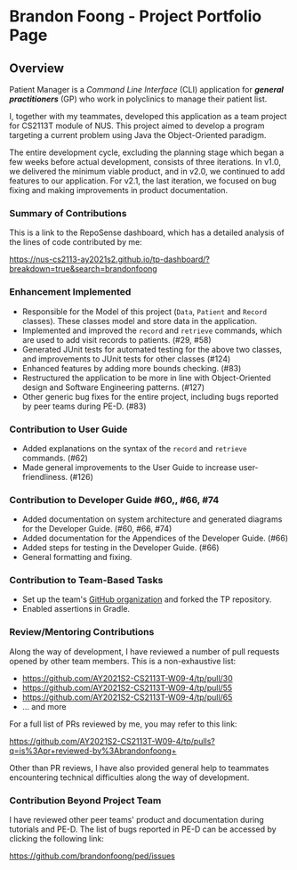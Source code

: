 # Brandon Foong - Project Portfolio Page

## Overview

Patient Manager is a _Command Line Interface_ (CLI) application for **_general practitioners_** (GP)
who work in polyclinics to manage their patient list.

I, together with my teammates, developed this application as a team project for CS2113T module of NUS. This project
aimed to develop a program targeting a current problem using Java the Object-Oriented paradigm.

The entire development cycle, excluding the planning stage which began a few weeks before actual development, consists
of three iterations. In v1.0, we delivered the minimum viable product, and in v2.0, we continued to add features to our
application. For v2.1, the last iteration, we focused on bug fixing and making improvements in product documentation.

### Summary of Contributions

This is a link to the RepoSense dashboard, which has a detailed analysis of the lines of code contributed by me:

https://nus-cs2113-ay2021s2.github.io/tp-dashboard/?breakdown=true&search=brandonfoong

### Enhancement Implemented

* Responsible for the Model of this project (`Data`, `Patient` and `Record` classes). These classes model and store data
  in the application.
* Implemented and improved the `record` and `retrieve` commands, which are used to add visit records to patients.
  (#29, #58)
* Generated JUnit tests for automated testing for the above two classes, and improvements to JUnit tests for other
  classes (#124)
* Enhanced features by adding more bounds checking. (#83)
* Restructured the application to be more in line with Object-Oriented design and Software Engineering patterns. (#127)
* Other generic bug fixes for the entire project, including bugs reported by peer teams during PE-D. (#83)

### Contribution to User Guide

* Added explanations on the syntax of the `record` and `retrieve` commands. (#62)
* Made general improvements to the User Guide to increase user-friendliness. (#126)

### Contribution to Developer Guide #60,, #66, #74

* Added documentation on system architecture and generated diagrams for the Developer Guide. (#60, #66, #74)
* Added documentation for the Appendices of the Developer Guide. (#66)
* Added steps for testing in the Developer Guide. (#66)
* General formatting and fixing.

### Contribution to Team-Based Tasks

* Set up the team's [GitHub organization](https://github.com/AY2021S2-CS2113T-W09-4) and forked the TP repository.
* Enabled assertions in Gradle.

### Review/Mentoring Contributions

Along the way of development, I have reviewed a number of pull requests opened by other team members. This is a
non-exhaustive list:

* https://github.com/AY2021S2-CS2113T-W09-4/tp/pull/30
* https://github.com/AY2021S2-CS2113T-W09-4/tp/pull/55
* https://github.com/AY2021S2-CS2113T-W09-4/tp/pull/65
* ... and more

For a full list of PRs reviewed by me, you may refer to this link:

https://github.com/AY2021S2-CS2113T-W09-4/tp/pulls?q=is%3Apr+reviewed-by%3Abrandonfoong+

Other than PR reviews, I have also provided general help to teammates encountering technical difficulties along
the way of development.

### Contribution Beyond Project Team

I have reviewed other peer teams' product and documentation during tutorials and PE-D. The list of bugs reported in PE-D
can be accessed by clicking the following link:

https://github.com/brandonfoong/ped/issues